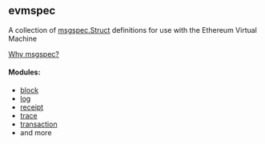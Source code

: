 ## evmspec

A collection of [msgspec.Struct](https://jcristharif.com/msgspec/structs.html) definitions for use with the Ethereum Virtual Machine

[Why msgspec?](https://jcristharif.com/msgspec/why.html)


#### Modules:
- [block](https://bobthebuidler.github.io/evmspec/source/evmspec.html#module-evmspec.block)
- [log](https://bobthebuidler.github.io/evmspec/source/evmspec.html#module-evmspec.log)
- [receipt](https://bobthebuidler.github.io/evmspec/source/evmspec.html#module-evmspec.receipt)
- [trace](https://bobthebuidler.github.io/evmspec/source/evmspec.trace.html)
- [transaction](https://bobthebuidler.github.io/evmspec/source/evmspec.html#module-evmspec.transaction)
- and more
  
